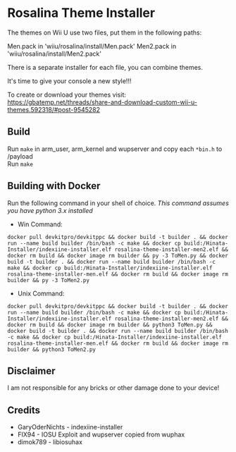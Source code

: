 # Rosalina Theme Installer

The themes on Wii U use two files, put them in the following paths:

Men.pack in 'wiiu/rosalina/install/Men.pack'
Men2.pack in 'wiiu/rosalina/install/Men2.pack'

There is a separate installer for each file, you can combine themes.

It's time to give your console a new style!!!

To create or download your themes visit:
https://gbatemp.net/threads/share-and-download-custom-wii-u-themes.592318/#post-9545282

## Build

Run `make` in arm_user, arm_kernel and wupserver and copy each `*bin.h` to /payload  
Run `make`

## Building with Docker

Run the following command in your shell of choice. *This command assumes you have python 3.x installed*
* Win Command:
```
docker pull devkitpro/devkitppc && docker build -t builder . && docker run --name build builder /bin/bash -c make && docker cp build:/Hinata-Installer/indexiine-installer.elf rosalina-theme-installer-men2.elf && docker rm build && docker image rm builder && py -3 ToMen.py && docker build -t builder . && docker run --name build builder /bin/bash -c make && docker cp build:/Hinata-Installer/indexiine-installer.elf rosalina-theme-installer-men.elf && docker rm build && docker image rm builder && py -3 ToMen2.py
```
* Unix Command:
```
docker pull devkitpro/devkitppc && docker build -t builder . && docker run --name build builder /bin/bash -c make && docker cp build:/Hinata-Installer/indexiine-installer.elf rosalina-theme-installer-men2.elf && docker rm build && docker image rm builder && python3 ToMen.py && docker build -t builder . && docker run --name build builder /bin/bash -c make && docker cp build:/Hinata-Installer/indexiine-installer.elf rosalina-theme-installer-men.elf && docker rm build && docker image rm builder && python3 ToMen2.py
```

## Disclaimer

I am not responsible for any bricks or other damage done to your device!

## Credits

- GaryOderNichts - indexiine-installer
- FIX94 - IOSU Exploit and wupserver copied from wuphax  
- dimok789 - libiosuhax  
